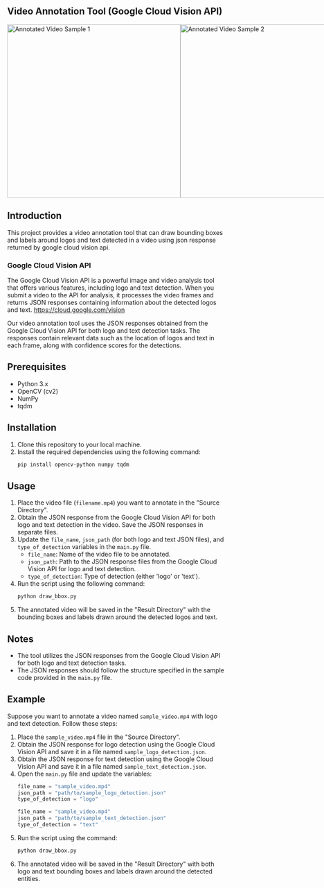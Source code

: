 ## Video Annotation Tool (Google Cloud Vision API)
<div style="display: flex;">
  <img src="sample1.png" alt="Annotated Video Sample 1" width="400" />
  <img src="sample2.png" alt="Annotated Video Sample 2" width="400" />
</div>

## Introduction
This project provides a video annotation tool that can draw bounding boxes and labels around logos and text detected in a video using json response returned by google cloud vision api.
### Google Cloud Vision API
The Google Cloud Vision API is a powerful image and video analysis tool that offers various features, including logo and text detection. When you submit a video to the API for analysis, it processes the video frames and returns JSON responses containing information about the detected logos and text. https://cloud.google.com/vision

Our video annotation tool uses the JSON responses obtained from the Google Cloud Vision API for both logo and text detection tasks. The responses contain relevant data such as the location of logos and text in each frame, along with confidence scores for the detections.

## Prerequisites
- Python 3.x
- OpenCV (cv2)
- NumPy
- tqdm

## Installation
1. Clone this repository to your local machine.
2. Install the required dependencies using the following command:
   ```bash
   pip install opencv-python numpy tqdm
   ```

## Usage
1. Place the video file (`filename.mp4`) you want to annotate in the "Source Directory".
2. Obtain the JSON response from the Google Cloud Vision API for both logo and text detection in the video. Save the JSON responses in separate files.
3. Update the `file_name`, `json_path` (for both logo and text JSON files), and `type_of_detection` variables in the `main.py` file.
   - `file_name`: Name of the video file to be annotated.
   - `json_path`: Path to the JSON response files from the Google Cloud Vision API for logo and text detection.
   - `type_of_detection`: Type of detection (either 'logo' or 'text').
4. Run the script using the following command:
   ```bash
   python draw_bbox.py
   ```
5. The annotated video will be saved in the "Result Directory" with the bounding boxes and labels drawn around the detected logos and text.

## Notes
- The tool utilizes the JSON responses from the Google Cloud Vision API for both logo and text detection tasks.
- The JSON responses should follow the structure specified in the sample code provided in the `main.py` file.

## Example
Suppose you want to annotate a video named `sample_video.mp4` with logo and text detection. Follow these steps:
1. Place the `sample_video.mp4` file in the "Source Directory".
2. Obtain the JSON response for logo detection using the Google Cloud Vision API and save it in a file named `sample_logo_detection.json`.
3. Obtain the JSON response for text detection using the Google Cloud Vision API and save it in a file named `sample_text_detection.json`.
4. Open the `main.py` file and update the variables:
   ```python
   file_name = "sample_video.mp4"
   json_path = "path/to/sample_logo_detection.json"
   type_of_detection = "logo"
   ```
   ```python
   file_name = "sample_video.mp4"
   json_path = "path/to/sample_text_detection.json"
   type_of_detection = "text"
   ```
5. Run the script using the command:
   ```bash
   python draw_bbox.py
   ```
6. The annotated video will be saved in the "Result Directory" with both logo and text bounding boxes and labels drawn around the detected entities.

